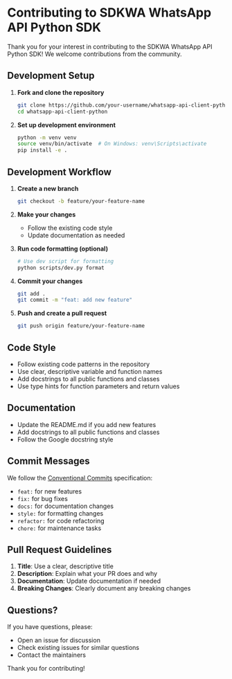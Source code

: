 # Contributing to SDKWA WhatsApp API Python SDK

Thank you for your interest in contributing to the SDKWA WhatsApp API Python SDK! We welcome contributions from the community.

## Development Setup

1. **Fork and clone the repository**
   ```bash
   git clone https://github.com/your-username/whatsapp-api-client-python.git
   cd whatsapp-api-client-python
   ```

2. **Set up development environment**
   ```bash
   python -m venv venv
   source venv/bin/activate  # On Windows: venv\Scripts\activate
   pip install -e .
   ```

## Development Workflow

1. **Create a new branch**
   ```bash
   git checkout -b feature/your-feature-name
   ```

2. **Make your changes**
   - Follow the existing code style
   - Update documentation as needed

3. **Run code formatting (optional)**
   ```bash
   # Use dev script for formatting
   python scripts/dev.py format
   ```

4. **Commit your changes**
   ```bash
   git add .
   git commit -m "feat: add new feature"
   ```

5. **Push and create a pull request**
   ```bash
   git push origin feature/your-feature-name
   ```

## Code Style

- Follow existing code patterns in the repository
- Use clear, descriptive variable and function names
- Add docstrings to all public functions and classes
- Use type hints for function parameters and return values

## Documentation

- Update the README.md if you add new features
- Add docstrings to all public functions and classes
- Follow the Google docstring style

## Commit Messages

We follow the [Conventional Commits](https://www.conventionalcommits.org/) specification:

- `feat:` for new features
- `fix:` for bug fixes
- `docs:` for documentation changes
- `style:` for formatting changes
- `refactor:` for code refactoring
- `chore:` for maintenance tasks

## Pull Request Guidelines

1. **Title**: Use a clear, descriptive title
2. **Description**: Explain what your PR does and why
3. **Documentation**: Update documentation if needed
4. **Breaking Changes**: Clearly document any breaking changes

## Questions?

If you have questions, please:
- Open an issue for discussion
- Check existing issues for similar questions
- Contact the maintainers

Thank you for contributing!
